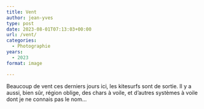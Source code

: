 ```yaml
---
title: Vent
author: jean-yves
type: post
date: 2023-08-01T07:13:03+00:00
url: /vent/
categories:
  - Photographie
years:
  - 2023
format: image

---
```

Beaucoup de vent ces derniers jours ici, les kitesurfs sont de sortie. Il y a aussi, bien sûr, région oblige, des chars à voile, et d’autres systèmes à voile dont je ne connais pas le nom…
